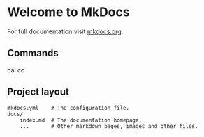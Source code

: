 # Welcome to MkDocs

For full documentation visit [mkdocs.org](https://www.mkdocs.org).

## Commands

cái cc

## Project layout

    mkdocs.yml    # The configuration file.
    docs/
        index.md  # The documentation homepage.
        ...       # Other markdown pages, images and other files.
